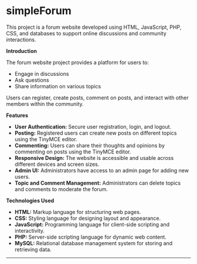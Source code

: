 # simpleForum


This project is a forum website developed using HTML, JavaScript, PHP, CSS, and databases to support online discussions and community interactions.

**Introduction**

The forum website project provides a platform for users to:

- Engage in discussions
- Ask questions
- Share information on various topics

Users can register, create posts, comment on posts, and interact with other members within the community.

**Features**

- **User Authentication:** Secure user registration, login, and logout.
- **Posting:** Registered users can create new posts on different topics using the TinyMCE editor.
- **Commenting:** Users can share their thoughts and opinions by commenting on posts using the TinyMCE editor.
- **Responsive Design:** The website is accessible and usable across different devices and screen sizes.
- **Admin UI:** Administrators have access to an admin page for adding new users.
- **Topic and Comment Management:** Administrators can delete topics and comments to moderate the forum.

**Technologies Used**

- **HTML:** Markup language for structuring web pages.
- **CSS:** Styling language for designing layout and appearance.
- **JavaScript:** Programming language for client-side scripting and interactivity.
- **PHP:** Server-side scripting language for dynamic web content.
- **MySQL:** Relational database management system for storing and retrieving data.

---


